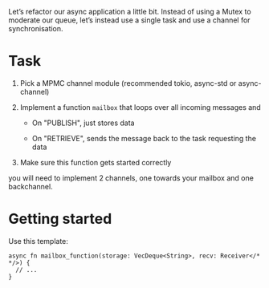 Let’s refactor our async application a little bit. Instead of using a
Mutex to moderate our queue, let’s instead use a single task and use a
channel for synchronisation.

Task
====

1.  Pick a MPMC channel module (recommended tokio, async-std or
    async-channel)

2.  Implement a function `mailbox` that loops over all incoming messages
    and

    -   On "PUBLISH", just stores data

    -   On "RETRIEVE", sends the message back to the task requesting the
        data

3.  Make sure this function gets started correctly

you will need to implement 2 channels, one towards your mailbox and one
backchannel.

Getting started
===============

Use this template:

    async fn mailbox_function(storage: VecDeque<String>, recv: Receiver</* */>) {
      // ...
    }
